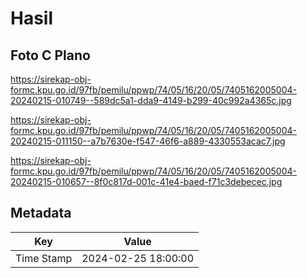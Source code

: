 # Hasil

## Foto C Plano

https://sirekap-obj-formc.kpu.go.id/97fb/pemilu/ppwp/74/05/16/20/05/7405162005004-20240215-010749--589dc5a1-dda9-4149-b299-40c992a4365c.jpg

https://sirekap-obj-formc.kpu.go.id/97fb/pemilu/ppwp/74/05/16/20/05/7405162005004-20240215-011150--a7b7630e-f547-46f6-a889-4330553acac7.jpg

https://sirekap-obj-formc.kpu.go.id/97fb/pemilu/ppwp/74/05/16/20/05/7405162005004-20240215-010657--8f0c817d-001c-41e4-baed-f71c3debecec.jpg


## Metadata

| Key        | Value               |
| ---------- | ------------------- |
| Time Stamp | 2024-02-25 18:00:00 |



